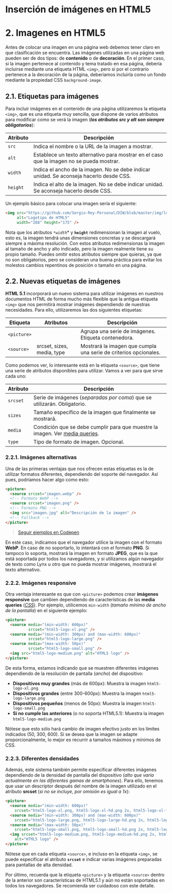 # **Inserción de imágenes en HTML5**


# 2. Imagenes en HTML5
Antes de colocar una imagen en una página web debemos tener claro en que clasificación se encuentra. Las imágenes utilizadas en una página web pueden ser de dos tipos: de **contenido** o de **decoración**. En el primer caso, si la imagen pertenece al contenido y tema tratado en esa página, debería incluirse mediante una etiqueta HTML `<img>`, pero si por el contrario pertenece a la decoración de la página, deberíamos incluirla como un fondo mediante la propiedad CSS `background-image`.

## 2.1. Etiquetas para imágenes

Para incluir imágenes en el contenido de una página utilizaremos la etiqueta `<img>`, que es una etiqueta muy sencilla, que dispone de varios atributos para modificar como se verá la imagen (***los atributos src y alt son siempre obligatorios***):

| Atributo | Descripción |
| --- | --- |
| `src` | Indica el nombre o la URL de la imagen a mostrar. |
| `alt` | Establece un texto alternativo para mostrar en el caso que la imagen no se pueda mostrar. |
| `width` | Indica el ancho de la imagen. No se debe indicar unidad. Se aconseja hacerlo desde CSS. |
| `height` | Indica el alto de la imagen. No se debe indicar unidad. Se aconseja hacerlo desde CSS. |

Un ejemplo básico para colocar una imagen sería el siguiente:

```html
<img src="https://github.com/Sergio-Rey-Personal/DIW/blob/master/img/logo-gva.png?raw=true"
     alt="Logotipo de HTML5"
     width="288" height="175" />
```

Nota que los atributos *`*width`** y **`height`** redimensionan la imagen al vuelo, esto es, la imagen tendrá unas dimensiones concretas y se descargará siempre a máxima resolución. Con estos atributos redimensionas la imagen al tamaño de ancho y alto indicado, pero la imagen realmente tiene su propio tamaño. Puedes omitir estos atributos siempre que quieras, ya que no son obligatorios, pero se consideran una buena práctica para evitar los molestos cambios repentinos de posición o tamaño en una página.

## 2.2. Nuevas etiquetas de imágenes

**HTML 5.1** incorporará un nuevo sistema para utilizar imágenes en nuestros documentos HTML de forma mucho más flexible que la antigua etiqueta `<img>` que nos permitirá mostrar imágenes dependiendo de nuestras necesidades. Para ello, utilizaremos las dos siguientes etiquetas:

| Etiqueta | Atributos | Descripción |
| --- | --- | --- |
| `<picture>` |  | Agrupa una serie de imágenes. Etiqueta contenedora. |
| `<source>` | srcset, sizes, media, type | Mostrará la imagen que cumpla una serie de criterios opcionales. |

Como podemos ver, lo interesante está en la etiqueta `<source>`, que tiene una serie de atributos disponibles para utilizar. Vamos a ver para que sirve cada uno:

| Atributo | Descripción |
| --- | --- |
| `srcset` | Serie de imágenes (*separadas por coma*) que se utilizarán. Obligatorio. |
| `sizes` | Tamaño específico de la imagen que finalmente se mostrará. |
| `media` | Condición que se debe cumplir para que muestre la imagen. Ver [media queries](https://github.com/Sergio-Rey-Personal/DIW/blob/master/UD05_Responsive_Web_Design_Maquetacion_CSS-Grid_FlexBox/UD05_04_MediaQueriesCSS.md). |
| `type` | Tipo de formato de imagen. Opcional. |

### 2.2.1. Imágenes alternativas

Una de las primeras ventajas que nos ofrecen estas etiquetas es la de utilizar formatos diferentes, dependiendo del soporte del navegador. Así pues, podríamos hacer algo como esto:

```html
<picture>
  <source srcset="imagen.webp" />
  <!-- Formato WebP -->
  <source srcset="imagen.png" />
  <!-- Formato PNG -->
  <img src="imagen.jpg" alt="Descripción de la imagen" />
  <!-- Fallback -->
</picture>

```

> [Seguir ejemplos en Codepen](https://codepen.io/sergio-rey-personal/pen/PoZdwMP?editors=1010)

En este caso, indicamos que el navegador utilice la imagen con el formato **WebP**. En caso de no soportarlo, lo intentará con el formato **PNG**. Si tampoco lo soporta, mostrará la imagen en formato **JPEG**, que es la que está soportada por todos los navegadores, y si utilizamos algún navegador de texto como Lynx u otro que no pueda mostrar imágenes, mostrará el texto alternativo.

### 2.2.2. Imágenes responsive

Otra ventaja interesante es que con `<picture>` podemos crear **imágenes responsive** que cambien dependiendo de características de las **media queries** (*[CSS](https://github.com/Sergio-Rey-Personal/DIW/blob/master/UD05_Responsive_Web_Design_Maquetacion_CSS-Grid_FlexBox/UD05_04_MediaQueriesCSS.md)*). Por ejemplo, utilicemos `min-width` (*tamaño mínimo de ancho de la pantalla*) en el siguiente ejemplo:

```html
<picture>
  <source media="(min-width: 600px)"
          srcset="html5-logo-xl.png" />
  <source media="(min-width: 300px) and (max-width: 600px)"
          srcset="html5-logo-large.png" />
  <source media="(max-width: 50px)"
          srcset="html5-logo-small.png" />
  <img src="html5-logo-medium.png" alt="HTML5 logo" />
</picture>

```

De esta forma, estamos indicando que se muestren diferentes imágenes dependiendo de la resolución de pantalla (*ancho*) del dispositivo:

-   **Dispositivos muy grandes** (más de 600px): Muestra la imagen `html5-logo-xl.png`
-   **Dispositivos grandes** (entre 300-600px): Muestra la imagen `html5-logo-large.png`
-   **Dispositivos pequeños** (menos de 50px): Muestra la imagen `html5-logo-small.png`
-   **Si no cumple las anteriores** (o no soporta HTML5.1): Muestra la imagen `html5-logo-medium.png`

Nótese que esto sólo hará cambio de imagen efectivo justo en los límites indicados (50, 300, 600). Si se desea que la imagen se adapte proporcionalmente, lo mejor es recurrir a tamaños máximos y mínimos de CSS.

### 2.2.3. Diferentes densidades

Además, este sistema también permite especificar diferentes imágenes dependiendo de la densidad de pantalla del dispositivo (*alto que varía actualmente en las diferentes gamas de smartphones*). Para ello, tenemos que usar un descriptor después del nombre de la imagen utilizado en el atributo **srcset** (*si no se incluye, por omisión es igual a 1x*):

```html
<picture>
  <source media="(min-width: 600px)"
    srcset="html5-logo-xl.png, html5-logo-xl-hd.png 2x, html5-logo-xl-fhd.png 3x" />
  <source media="(min-width: 300px) and (max-width: 600px)"
    srcset="html5-logo-large.png, html5-logo-large-hd.png 2x, html5-logo-large-fhd.png 3x" />
  <source media="(max-width: 50px)"
    srcset="html5-logo-small.png, html5-logo-small-hd.png 2x, html5-logo-small-fhd.png 3x" />
  <img srcset="html5-logo-medium.png, html5-logo-medium-hd.png 2x, html5-logo-medium-fhd.png 3x"
    alt="HTML5 logo" />
</picture>

```

Nótese que en cada etiqueta `<source>`, e incluso en la etiqueta `<img>`, se puede especificar el atributo **`srcset`** e indicar varias imágenes preparadas para pantallas de alta densidad.

Por último, recuerda que la etiqueta `<picture>` y la etiqueta `<source>` dentro de la anterior son características de HTML5.1 y aún no están soportadas en todos los navegadores. Se recomienda ser cuidadoso con este detalle.